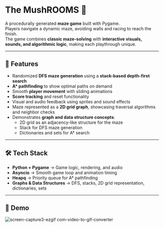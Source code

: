 # The MushROOMS 🍄

A procedurally generated **maze game** built with Pygame.  
Players navigate a dynamic maze, avoiding walls and racing to reach the finish.  
The game combines **classic maze-solving** with **interactive visuals, sounds, and algorithmic logic**, making each playthrough unique.  

---

## 🚀 Features
- Randomized **DFS maze generation** using a **stack-based depth-first search**  
- **A\* pathfinding** to show optimal paths on demand  
- Smooth **player movement** with sliding animations  
- **Score tracking** and reset functionality  
- Visual and audio feedback using sprites and sound effects  
- Maze represented as a **2D grid graph**, showcasing traversal algorithms and neighbor checks  
- Demonstrates **graph and data structure concepts**:
  - 2D grid as an adjacency-like structure for the maze  
  - Stack for DFS maze generation  
  - Dictionaries and sets for A\* search  

---

## 🛠️ Tech Stack
- **Python + Pygame** → Game logic, rendering, and audio  
- **Asyncio** → Smooth game loop and animation timing  
- **Heapq** → Priority queue for A\* pathfinding  
- **Graphs & Data Structures** → DFS, stacks, 2D grid representation, dictionaries, sets  

---

## 📸 Demo

![screen-capture3-ezgif com-video-to-gif-converter](https://github.com/user-attachments/assets/4c35ff41-f9b6-4aff-9fbf-87692c6d37ff)
